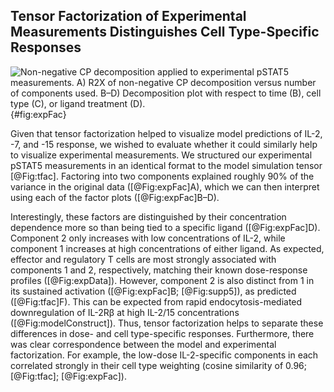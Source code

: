 ## Tensor Factorization of Experimental Measurements Distinguishes Cell Type-Specific Responses

![**Non-negative CP decomposition applied to experimental pSTAT5 measurements.** A) R2X of non-negative CP decomposition versus number of components used. B–D) Decomposition plot with respect to time (B), cell type (C), or ligand treatment (D).](./Manuscript/Figures/figure5.svg){#fig:expFac}

Given that tensor factorization helped to visualize model predictions of IL-2, -7, and -15 response, we wished to evaluate whether it could similarly help to visualize experimental measurements. We structured our experimental pSTAT5 measurements in an identical format to the model simulation tensor [@Fig:tfac]. Factoring into two components explained roughly 90% of the variance in the original data ([@Fig:expFac]A), which we can then interpret using each of the factor plots ([@Fig:expFac]B–D).

Interestingly, these factors are distinguished by their concentration dependence more so than being tied to a specific ligand ([@Fig:expFac]D). Component 2 only increases with low concentrations of IL-2, while component 1 increases at high concentrations of either ligand. As expected, effector and regulatory T cells are most strongly associated with components 1 and 2, respectively, matching their known dose-response profiles ([@Fig:expData]). However, component 2 is also distinct from 1 in its sustained activation ([@Fig:expFac]B; [@Fig:supp5]), as predicted ([@Fig:tfac]F). This can be expected from rapid endocytosis-mediated downregulation of IL-2Rβ at high IL-2/15 concentrations ([@Fig:modelConstruct]). Thus, tensor factorization helps to separate these differences in dose- and cell type-specific responses. Furthermore, there was clear correspondence between the model and experimental factorization. For example, the low-dose IL-2-specific components in each correlated strongly in their cell type weighting (cosine similarity of 0.96; [@Fig:tfac]; [@Fig:expFac]). 
